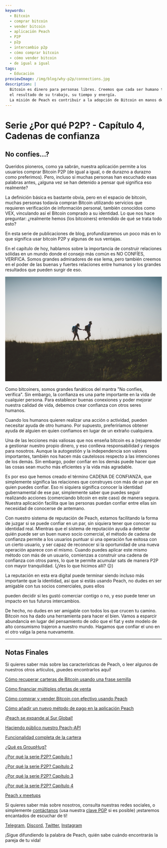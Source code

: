 ```yaml
---
keywords:
  - Bitcoin
  - comprar bitcoin
  - vender bitcoin
  - aplicación Peach
  - P2P
  - p2p
  - intercambio p2p
  - cómo comprar bitcoin
  - cómo vender bitcoin
  - de igual a igual
tags:
  - Educación
previewImage: /img/blog/why-p2p/connections.jpg
description: |
  Bitcoin es dinero para personas libres. Creemos que cada ser humano tiene el derecho de elegir qué dinero utiliza para almacenar su riqueza,
  el resultado de su trabajo, su tiempo y energía.
  La misión de Peach es contribuir a la adopción de Bitcoin en manos de las personas.
---
```


# Serie ¿Por qué P2P? - Capítulo 4, Cadenas de confianza

## No confíes...?

Queridos pioneros, como ya sabrán, nuestra aplicación permite a los usuarios comprar Bitcoin P2P (de igual a igual, o de durazno a durazno como preferimos). Pero, incluso si muchas personas han escuchado esas palabras antes, ¿alguna vez se han detenido a pensar qué significa eso realmente?

La definición básica es bastante obvia, pero en el espacio de bitcoin, muchas personas todavía compran Bitcoin utilizando servicios que requieren verificación de información personal, también conocidos como VEX, vinculando así el Bitcoin comprado a su identidad. Lo que nos hace preguntar: ¿realmente hemos (los bitcoiners) entendido de qué se trata todo esto?

En esta serie de publicaciones de blog, profundizaremos un poco más en lo que significa usar bitcoin P2P y algunas de sus ventajas.

En el capítulo de hoy, hablamos sobre la importancia de construir relaciones sólidas en un mundo donde el consejo más común es NO CONFÍES, VERIFICA. Somos grandes admiradores de ese lema, pero también creemos en el poder de las buenas y fuertes relaciones entre humanos y los grandes resultados que pueden surgir de eso.

![peach bitcoin crea confianza entre pares](/img/blog/why-p2p/trust.jpg)

Como bitcoiners, somos grandes fanáticos del mantra "No confíes, verifica". Sin embargo, la confianza es una parte importante en la vida de cualquier persona. Para establecer buenas conexiones y poder mejorar nuestra calidad de vida, debemos crear confianza con otros seres humanos.

Cuando los humanos quieren realizar una acción o actividad, pueden necesitar ayuda de otro humano. Por supuesto, preferiríamos obtener ayuda de alguien en quien confiamos en lugar de un extraño cualquiera.

Una de las lecciones más valiosas que nos enseña bitcoin es a (re)aprender a gestionar nuestro propio dinero, y eso conlleva responsabilidad y riesgos para nosotros. Aunque la autogestión y la independencia son valores importantes, también nos hacen más cautelosos respecto a las intenciones de los demás. Sin embargo, poder confiar en los demás puede hacer que las cosas sean mucho más eficientes y la vida más agradable.

Es por eso que hemos creado el término CADENA DE CONFIANZA, que simplemente significa las relaciones que construyes con más de un par en quien puedes confiar. Eso ni siquiera significa conocer la identidad gubernamental de ese par, simplemente saber que puedes seguir realizando acciones (comerciando bitcoin en este caso) de manera segura. Nuestra aplicación facilita que las personas puedan confiar entre ellas sin necesidad de conocerse de antemano.

Con nuestro sistema de reputación de Peach, estamos facilitando la forma de juzgar si se puede confiar en un par, sin siquiera tener que conocer su identidad real. Mientras que el sistema de reputación ayuda a detectar quién puede ser un buen nuevo socio comercial, el método de cadena de confianza permite a los usuarios puntuar si una operación fue exitosa con un cierto usuario, y ser capaz de reconocer si la oportunidad de una nueva operación aparece con el mismo. Cuando puedes aplicar este mismo método con más de un usuario, comienzas a construir una cadena de confianza con otros pares, lo que te permite acumular sats de manera P2P con mayor tranquilidad. (¿Ves lo que hicimos allí? :wink:)

La reputación en esta era digital puede terminar siendo incluso más importante que la identidad, así que si estás usando Peach, no dudes en ser amigable con tus socios comerciales, pues ellos

 pueden decidir si les gustó comerciar contigo o no, y eso puede tener un impacto en tus futuros intercambios.

De hecho, no dudes en ser amigable con todos los que crucen tu camino. Bitcoin nos ha dado una herramienta para hacer el bien. Vamos a esparcir abundancia en lugar del pensamiento de odio que el fiat y este modelo de alto consumismo trajeron a nuestro mundo. Hagamos que confiar el uno en el otro valga la pena nuevamente.

---

## Notas Finales

Si quieres saber más sobre las características de Peach, o leer algunos de nuestros otros artículos, ¡puedes encontrarlos aquí!

[Cómo recuperar carteras de Bitcoin usando una frase semilla](https://peachbitcoin.com/es/blog/how-to-restore-peach-wallet/)

[Cómo financiar múltiples ofertas de venta](https://peachbitcoin.com/es/blog/funding-multiple-sell-offers/)

[Cómo comprar y vender Bitcoin con efectivo usando Peach](https://peachbitcoin.com/es/blog/how-to-buy-and-sell-bitcoin-with-cash-using-peach/)

[Cómo añadir un nuevo método de pago en la aplicación Peach](https://peachbitcoin.com/es/blog/how-to-add-a-payment-method/)

[¡Peach se expande al Sur Global!](https://peachbitcoin.com/es/blog/peach-expands-to-the-global-south/)

[Haciendo público nuestro Peach-API](https://peachbitcoin.com/es/blog/making-our-peach-api-public/)

[Funcionalidad completa de la cartera](https://peachbitcoin.com/es/blog/full-wallet-functionality/)

[¿Qué es GroupHug?](https://peachbitcoin.com/es/blog/group-hug/)

[¿Por qué la serie P2P? Capítulo 1](https://peachbitcoin.com/es/blog/why-p2p-chapter-1/)

[¿Por qué la serie P2P? Capítulo 2](https://peachbitcoin.com/es/blog/why-p2p-chapter-2/)

[¿Por qué la serie P2P? Capítulo 3](https://peachbitcoin.com/es/blog/why-p2p-chapter-3-circular-economies/)

[¿Por qué la serie P2P? Capítulo 4](https://peachbitcoin.com/es/blog/why-p2p-chapter-4-chains-of-trust/)

[Peach x meetups](https://peachbitcoin.com/es/blog/peach-for-meetups/)

Si quieres saber más sobre nosotros, consulta nuestras redes sociales, o simplemente [contáctanos](mailto:hello@peachbitcoin.com) (usa nuestra [clave PGP](https://keys.openpgp.org/vks/v1/by-fingerprint/48339A19645E2E53488E0E5479E1B270FACD1BD2) si es posible) ¡estaremos encantados de escuchar de ti!

[Telegram](https://t.me/+GkOW1J-ixBBkZWRk), [Discord](https://discord.gg/ypeHz3SW54), [Twitter](https://twitter.com/peachbitcoin), [Instagram](https://instagram.com/peachbitcoin)

¡Sigue difundiendo la palabra de Peach, quién sabe cuándo encontrarás la pareja de tu vida!
